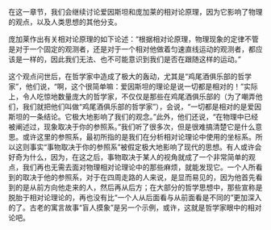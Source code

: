 在这一章节，我们会继续讨论爱因斯坦和庞加莱的相对论原理，因为它影响了物理的观点，以及人类思想的其他分支。

庞加莱作出有关相对论原理的如下论述：“根据相对论原理，物理现象的定律不管是对于一个固定的观测者，还是对于一个相对他做着匀速直线运动的观测者，都应该是一样的，因此我们无法、也不可能意识到我们是否在跟随这样的运动。”

这个观点问世后，在哲学家中造成了极大的轰动，尤其是“鸡尾酒俱乐部的哲学家”，他们说，“啊，这个很简单嘛：爱因斯坦的理论是说一切都是相对的！”实际上，令人吃惊地数量庞大的哲学家，不仅仅是那些在鸡尾酒俱乐部的（为了嘲弄他们，我们就把他们叫做“鸡尾酒俱乐部的哲学家”），会说，“一切都是相对的是爱因斯坦的一条结论。它极大地影响了我们的观念。”此外，他们还说，“在物理中已经被阐述过，现象取决于你的参照系。”我们听了很多次，但是很难搞清楚它是什么意思。或许这里的参照系，最初所指的是我们在分析相对论理论中使用的坐标系。所以这则事实“事物取决于你的参照系”被假定极大地影响了现代的思想。有人或许会好奇为什么，因为，在这之后，事物取决于某人的视角就成了一个非常简单的观点，我们再也无需去面对物理相对论理论中的那些麻烦，就能发现它。一个人所看到的取决于他的参照系，对于在四周走路的人来说，是显而易见的，因为他首先看到的是从前方向他走来的人，然后再从后方；在大部分的哲学思想中，那些宣称是脱胎于相对论理论的，再也没有比“一个人从后面看与从前面看是不同的”更加深入的了。古老的寓言故事“盲人摸象”是另一个示例，或许，这就是哲学家眼中的相对论吧。
